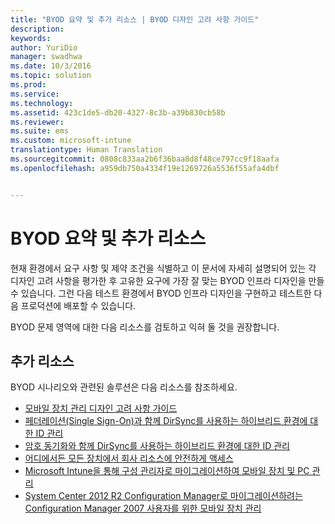 ```yaml
---
title: "BYOD 요약 및 추가 리소스 | BYOD 디자인 고려 사항 가이드"
description: 
keywords: 
author: YuriDio
manager: swadhwa
ms.date: 10/3/2016
ms.topic: solution
ms.prod: 
ms.service: 
ms.technology: 
ms.assetid: 423c1de5-db20-4327-8c3b-a39b830cb58b
ms.reviewer: 
ms.suite: ems
ms.custom: microsoft-intune
translationtype: Human Translation
ms.sourcegitcommit: 0808c833aa2b6f36baa8d8f48ce797cc9f18aafa
ms.openlocfilehash: a959db750a4334f19e1269726a5536f55afa4dbf


---
```


# BYOD 요약 및 추가 리소스

현재 환경에서 요구 사항 및 제약 조건을 식별하고 이 문서에 자세히 설명되어 있는 각 디자인 고려 사항을 평가한 후 고유한 요구에 가장 잘 맞는 BYOD 인프라 디자인을 만들 수 있습니다. 그런 다음 테스트 환경에서 BYOD 인프라 디자인을 구현하고 테스트한 다음 프로덕션에 배포할 수 있습니다.
 
BYOD 문제 영역에 대한 다음 리소스를 검토하고 익혀 둘 것을 권장합니다.

## 추가 리소스

BYOD 시나리오와 관련된 솔루션은 다음 리소스를 참조하세요.

- [모바일 장치 관리 디자인 고려 사항 가이드](http://aka.ms/mdmdcg)
- [페더레이션(Single Sign-On)과 함께 DirSync를 사용하는 하이브리드 환경에 대한 ID 관리](https://technet.microsoft.com/library/dn550987.aspx)
- [암호 동기화와 함께 DirSync를 사용하는 하이브리드 환경에 대한 ID 관리](https://technet.microsoft.com/library/dn550986.aspx)
- [어디에서든 모든 장치에서 회사 리소스에 안전하게 액세스](https://technet.microsoft.com/library/dn550982.aspx)
- [Microsoft Intune을 통해 구성 관리자로 마이그레이션하여 모바일 장치 및 PC 관리](https://technet.microsoft.com/library/dn582037.aspx)
- [System Center 2012 R2 Configuration Manager로 마이그레이션하려는 Configuration Manager 2007 사용자를 위한 모바일 장치 관리](https://technet.microsoft.com/library/dn508400.aspx)




<!--HONumber=Oct16_HO1-->


